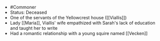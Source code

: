 - #Commoner
- Status: Deceased
- One of the servants of the Yellowcrest house ([[Viallis]])
- Lady [[Maria]], Viallis' wife empathized with Sarah's lack of education and taught her to write
- Had a romantic relationship with a young squire named [[Vecken]]